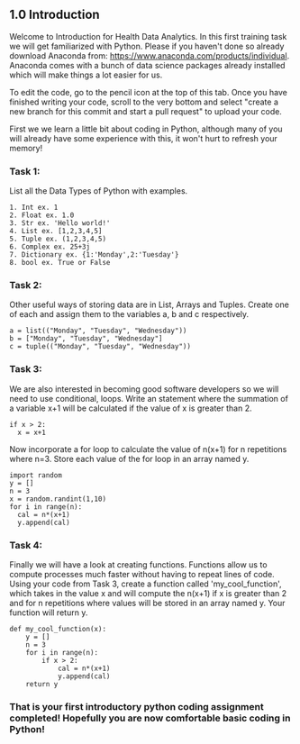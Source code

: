 ## 1.0 Introduction

Welcome to Introduction for Health Data Analytics. In this first training task we will get familiarized with Python. Please if you haven't done so already download Anaconda from: https://www.anaconda.com/products/individual. Anaconda comes with a bunch of data science packages already installed which will make things a lot easier for us. 

To edit the code, go to the pencil icon at the top of this tab. Once you have finished writing your code, scroll to the very bottom and select "create a new branch for this commit and start a pull request" to upload your code.


First we we learn a little bit about coding in Python, although many of you will already have some experience with this, it won't hurt to refresh your memory! 

### Task 1: 

List all the Data Types of Python with examples.  

```
1. Int ex. 1
2. Float ex. 1.0
3. Str ex. 'Hello world!'
4. List ex. [1,2,3,4,5]
5. Tuple ex. (1,2,3,4,5)
6. Complex ex. 25+3j
7. Dictionary ex. {1:'Monday',2:'Tuesday'}
8. bool ex. True or False
```

### Task 2: 

Other useful ways of storing data are in List, Arrays and Tuples. Create one of each and assign them to the variables a, b and c respectively. 

```
a = list(("Monday", "Tuesday", "Wednesday"))
b = ["Monday", "Tuesday", "Wednesday"]
c = tuple(("Monday", "Tuesday", "Wednesday"))
```

### Task 3: 

We are also interested in becoming good software developers so we will need to use conditional, loops. Write an statement where the summation of a variable x+1 will be calculated if the value of x is greater than 2. 

```
if x > 2:
  x = x+1
```

Now incorporate a for loop to calculate the value of n(x+1) for n repetitions where n=3. Store each value of the for loop in an array named y.  

```
import random
y = []
n = 3
x = random.randint(1,10)
for i in range(n):
  cal = n*(x+1)
  y.append(cal)
```

### Task 4: 

Finally we will have a look at creating functions. Functions allow us to compute processes much faster without having to repeat lines of code. Using your code from Task 3, create a function called 'my_cool_function', which takes in the value x and will compute the n(x+1) if x is greater than 2 and for n repetitions where values will be stored in an array named y. Your function will return y. 

```
def my_cool_function(x):
    y = []
    n = 3
    for i in range(n):
        if x > 2:
            cal = n*(x+1)
            y.append(cal)
    return y
```

### That is your first introductory python coding assignment completed! Hopefully you are now comfortable basic coding in Python!

